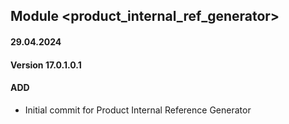 ## Module <product_internal_ref_generator>

#### 29.04.2024
#### Version 17.0.1.0.1
#### ADD

- Initial commit for Product Internal Reference Generator
